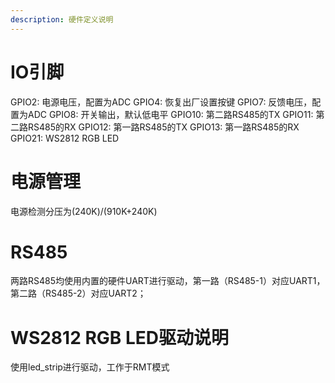 ```yaml
---
description: 硬件定义说明
---
```

# IO引脚
GPIO2: 电源电压，配置为ADC
GPIO4: 恢复出厂设置按键
GPIO7: 反馈电压，配置为ADC
GPIO8: 开关输出，默认低电平
GPIO10: 第二路RS485的TX
GPIO11: 第二路RS485的RX
GPIO12: 第一路RS485的TX
GPIO13: 第一路RS485的RX
GPIO21: WS2812 RGB LED

# 电源管理
电源检测分压为(240K)/(910K+240K)

# RS485
两路RS485均使用内置的硬件UART进行驱动，第一路（RS485-1）对应UART1，第二路（RS485-2）对应UART2；

# WS2812 RGB LED驱动说明
使用led_strip进行驱动，工作于RMT模式
